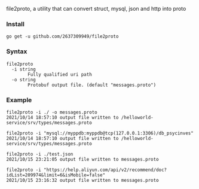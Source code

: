 file2proto, a utility that can convert struct, mysql, json and http into proto

### Install
```shell
go get -u github.com/2637309949/file2proto
```

### Syntax
```shell
file2proto
  -i string
        Fully qualified uri path
  -o string
        Protobuf output file. (default "messages.proto")
```

### Example

```shell
file2proto -i ./ -o messages.proto
2021/10/14 18:57:10 output file written to /helloworld-service/srv/types/messages.proto
```

```shell
file2proto -i "mysql://myppdb:myppdb@tcp(127.0.0.1:3306)/db_psycinves"
2021/10/14 18:57:10 output file written to /helloworld-service/srv/types/messages.proto
```

```shell
file2proto -i ./test.json
2021/10/15 23:21:05 output file written to messages.proto
```

```shell
file2proto -i "https://help.aliyun.com/api/v2/recommend/doc?idList=209974&limit=6&isMobile=false"
2021/10/15 23:16:32 output file written to messages.proto
```